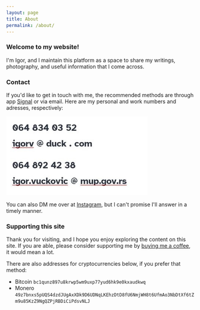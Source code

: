 ```yaml
---
layout: page
title: About
permalink: /about/
---
```


### Welcome to my website!
I'm Igor, and I maintain this platform as a space to share my writings, photography, and useful information that I come across. 

### Contact
If you'd like to get in touch with me, the recommended methods are through app [Signal](https://signal.org/) or via email. Here are my personal and work numbers and adresses, respectively:

![contact](/media/tel.jpg)

You can also DM me over at [Instagram](https://www.instagram.com/capturamundi/), but I can't promise I'll answer in a timely manner.

### Supporting this site  
Thank you for visiting, and I hope you enjoy exploring the content on this site. If you are able, please consider supporting me by [buying me a coffee](https://www.buymeacoffee.com/igorv42), it would mean a lot.

There are also addresses for cryptocurrencies below, if you prefer that method:
- Bitcoin `bc1qunz897u8krwp5wm9uxp77yud6hk9e0kxaudkwq`
- Monero `49z7bnxs5pUQS4dzdJUgAxXDk9D6UDNqLKEhzDtD8fU6NmjWH8t6UfmAo3NbDtXf6tZm9u85KzZ9NgQZPjRBDiCiPdsvNLJ`
